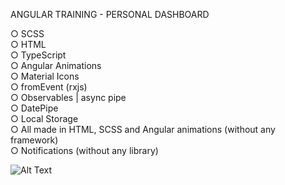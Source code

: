ANGULAR TRAINING - PERSONAL DASHBOARD

○ SCSS
<br>
○ HTML
<br>
○ TypeScript
<br>
○ Angular Animations
<br>
○ Material Icons
<br>
○ fromEvent (rxjs)
<br>
○ Observables | async pipe
<br>
○ DatePipe
<br>
○ Local Storage
<br>
○ All made in HTML, SCSS and Angular animations (without any framework)
<br>
○ Notifications  (without any library)  

![Alt Text](/src/assets/personaldashboard.gif)

